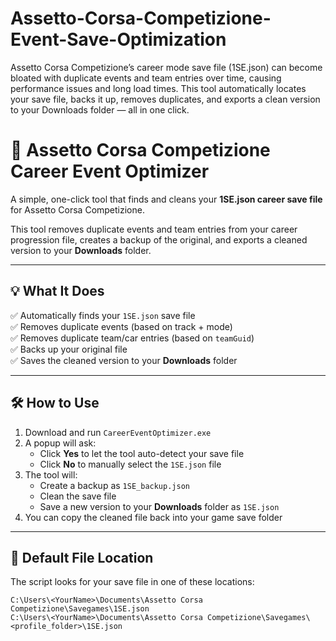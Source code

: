 # Assetto-Corsa-Competizione-Event-Save-Optimization
Assetto Corsa Competizione’s career mode save file (1SE.json) can become bloated with duplicate events and team entries over time, causing performance issues and long load times.  This tool automatically locates your save file, backs it up, removes duplicates, and exports a clean version to your Downloads folder — all in one click.

# 🏁 Assetto Corsa Competizione Career Event Optimizer

A simple, one-click tool that finds and cleans your **1SE.json career save file** for Assetto Corsa Competizione.

This tool removes duplicate events and team entries from your career progression file, creates a backup of the original, and exports a cleaned version to your **Downloads** folder.

---

## 💡 What It Does

✅ Automatically finds your `1SE.json` save file  
✅ Removes duplicate events (based on track + mode)  
✅ Removes duplicate team/car entries (based on `teamGuid`)  
✅ Backs up your original file  
✅ Saves the cleaned version to your **Downloads** folder

---

## 🛠 How to Use

1. Download and run `CareerEventOptimizer.exe`
2. A popup will ask:
   - Click **Yes** to let the tool auto-detect your save file
   - Click **No** to manually select the `1SE.json` file
3. The tool will:
   - Create a backup as `1SE_backup.json`
   - Clean the save file
   - Save a new version to your **Downloads** folder as `1SE.json`
4. You can copy the cleaned file back into your game save folder

---

## 📁 Default File Location

The script looks for your save file in one of these locations:

```plaintext
C:\Users\<YourName>\Documents\Assetto Corsa Competizione\Savegames\1SE.json
C:\Users\<YourName>\Documents\Assetto Corsa Competizione\Savegames\<profile_folder>\1SE.json
